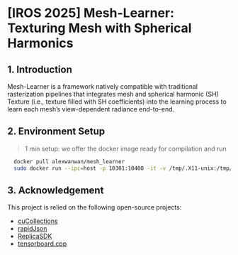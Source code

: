 # **[IROS 2025] Mesh-Learner: Texturing Mesh with Spherical Harmonics**

## 1. Introduction
Mesh-Learner is a framework natively compatible with traditional rasterization pipelines that integrates mesh and spherical harmonic (SH) Texture (i.e., texture filled with SH coefficients) into the learning process to learn each mesh’s view-dependent radiance end-to-end.

## 2. Environment Setup
> 1 min setup: we offer the docker image ready for compilation and run
```bash
  docker pull alexwanwan/mesh_learner
  sudo docker run --ipc=host -p 10301:10400 -it -v /tmp/.X11-unix:/tmp/.X11-unix -e DISPLAY=:0 -e GDK_SCALE -e GDK_DPI_SCALE --name mesh_learner_docker --runtime=nvidia -v [your_path] --gpus all mesh_learner:1.0 /bin/bash
```

## 3. Acknowledgement
This project is relied on the following open-source projects:
- [cuCollections](https://github.com/NVIDIA/cuCollections)
- [rapidJson](https://github.com/Tencent/rapidjson)
- [ReplicaSDK](https://github.com/facebookresearch/Replica-Dataset)
- [tensorboard.cpp](https://github.com/Mininglamp-Technology/tensorboard.cpp)
